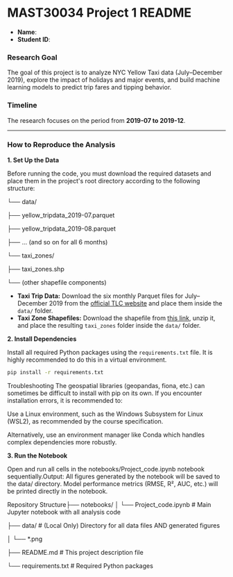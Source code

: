 
# MAST30034 Project 1 README

- **Name**: 
- **Student ID**: 

### Research Goal
The goal of this project is to analyze NYC Yellow Taxi data (July–December 2019), explore the impact of holidays and major events, and build machine learning models to predict trip fares and tipping behavior.

### Timeline
The research focuses on the period from **2019-07 to 2019-12**.

---

### How to Reproduce the Analysis

**1. Set Up the Data**

Before running the code, you must download the required datasets and place them in the project's root directory according to the following structure:

└── data/

├── yellow_tripdata_2019-07.parquet

├── yellow_tripdata_2019-08.parquet

├── ... (and so on for all 6 months)

└── taxi_zones/

├── taxi_zones.shp

└── (other shapefile components)

* **Taxi Trip Data:** Download the six monthly Parquet files for July–December 2019 from the [official TLC website](https://www.nyc.gov/site/tlc/about/tlc-trip-record-data.page) and place them inside the `data/` folder.
* **Taxi Zone Shapefiles:** Download the shapefile from [this link](https://d37ci6vzurychx.cloudfront.net/misc/taxi_zones.zip), unzip it, and place the resulting `taxi_zones` folder inside the `data/` folder.

**2. Install Dependencies**

Install all required Python packages using the `requirements.txt` file. It is highly recommended to do this in a virtual environment.
```bash
pip install -r requirements.txt
```

Troubleshooting
The geospatial libraries (geopandas, fiona, etc.) can sometimes be difficult to install with pip on its own. If you encounter installation errors, it is recommended to:

Use a Linux environment, such as the Windows Subsystem for Linux (WSL2), as recommended by the course specification.

Alternatively, use an environment manager like Conda which handles complex dependencies more robustly.

**3. Run the Notebook**

Open and run all cells in the notebooks/Project_code.ipynb notebook sequentially.Output: All figures generated by the notebook will be saved to the data/ directory. Model performance metrics (RMSE, R², AUC, etc.) will be printed directly in the notebook.

Repository Structure├── notebooks/
│   └── Project_code.ipynb    # Main Jupyter notebook with all analysis code 

├── data/                 # (Local Only) Directory for all data files AND generated figures

│   └── *.png 

├── README.md                  # This project description file

└── requirements.txt          # Required Python packages






